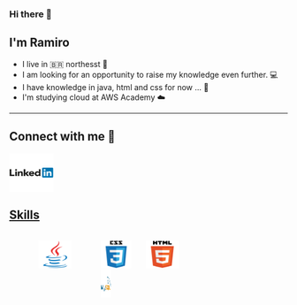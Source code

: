 ### Hi there 👋
## I'm Ramiro

 - I live in 🇧🇷 northesst 🌅
 - I am looking for an opportunity to raise my knowledge even further. :computer:
 - I have knowledge in java, html and css for now ... 📖
 - I'm studying cloud at AWS Academy ☁️
<hr>

## Connect with me 📡 
<a href= "https://www.linkedin.com/in/ramiro-ribeiro-168a94208/" target="_blank" references="external">
<img align="center" alt="linkedin-ramiro" height="70" width="80" src="https://raw.githubusercontent.com/devicons/devicon/master/icons/linkedin/linkedin-original-wordmark.svg"
style ="max-width:'100%">
 

## Skills

<center><br>
<div style="float:left; width:33%"><img height="50" width="60" src="https://raw.githubusercontent.com/devicons/devicon/master/icons/java/java-original.svg"></div>
<div style="float:left; width:33%"><img height="50" width="60" src="https://raw.githubusercontent.com/devicons/devicon/master/icons/html5/html5-original-wordmark.svg"</div>
<div style="float:left; width:33%"><img height="50" width="60" src="https://raw.githubusercontent.com/devicons/devicon/master/icons/css3/css3-original-wordmark.svg">
<div style="float:left; width:33%"><img height="50" width="60" src="https://raw.githubusercontent.com/devicons/devicon/master/icons/mysql/mysql-original-wordmark.svg"></div></div>
</center><br>



<!--



**RamiroCyber/RamiroCyber** is a ✨ _special_ ✨ repository because its `README.md` (this file) appears on your GitHub profile.

Here are some ideas to get you started:

- 🔭 I’m currently working on ...
- 🌱 I’m currently learning ...
- 👯 I’m looking to collaborate on ...
- 🤔 I’m looking for help with ...
- 💬 Ask me about ...
- 📫 How to reach me: ...
- 😄 Pronouns: ...
- ⚡ Fun fact: ...
-->
